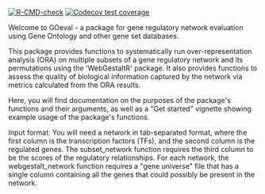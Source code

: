 <!-- badges: start -->
[![R-CMD-check](https://github.com/westbrooktm/GOeval/actions/workflows/R-CMD-check.yaml/badge.svg)](https://github.com/westbrooktm/GOeval/actions/workflows/R-CMD-check.yaml)
[![Codecov test coverage](https://codecov.io/gh/westbrooktm/GOeval/branch/main/graph/badge.svg)](https://app.codecov.io/gh/westbrooktm/GOeval?branch=main)
<!-- badges: end -->

Welcome to GOeval - a package for gene regulatory network evaluation using Gene Ontology and other gene set databases.

This package provides functions to systematically run over-representation analysis (ORA) on multiple subsets of a gene regulatory network and its permutations using the 'WebGestaltR' package. It also provides functions to assess the quality of biological information captured by the network via metrics calculated from the ORA results.

Here, you will find documentation on the purposes of the package's functions and their arguments, as well as a "Get started" vignette showing example usage of the package's functions.

Input format: You will need a network in tab-separated format, where the first column is the transcription factors (TFs), and the second column is the regulated genes. The subset_network function requires the third column to be the scores of the regulatory relationships. For each network, the webgestalt_network function requires a "gene universe" file that has a single column containing all the genes that could possibly be present in the network.
